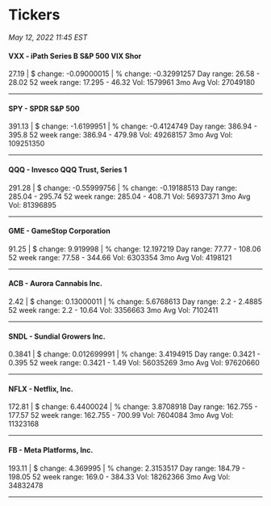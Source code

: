 # Tickers
*May 12, 2022 11:45 EST*

#### VXX - iPath Series B S&P 500 VIX Shor
27.19 | $ change: -0.09000015 | % change: -0.32991257
Day range: 26.58 - 28.02 52 week range: 17.295 - 46.32
Vol: 1579961 3mo Avg Vol: 27049180

---

#### SPY - SPDR S&P 500
391.13 | $ change: -1.6199951 | % change: -0.4124749
Day range: 386.94 - 395.8 52 week range: 386.94 - 479.98
Vol: 49268157 3mo Avg Vol: 109251350

---

#### QQQ - Invesco QQQ Trust, Series 1
291.28 | $ change: -0.55999756 | % change: -0.19188513
Day range: 285.04 - 295.74 52 week range: 285.04 - 408.71
Vol: 56937371 3mo Avg Vol: 81396895

---

#### GME - GameStop Corporation
91.25 | $ change: 9.919998 | % change: 12.197219
Day range: 77.77 - 108.06 52 week range: 77.58 - 344.66
Vol: 6303354 3mo Avg Vol: 4198121

---

#### ACB - Aurora Cannabis Inc.
2.42 | $ change: 0.13000011 | % change: 5.6768613
Day range: 2.2 - 2.4885 52 week range: 2.2 - 10.64
Vol: 3356663 3mo Avg Vol: 7102411

---

#### SNDL - Sundial Growers Inc.
0.3841 | $ change: 0.012699991 | % change: 3.4194915
Day range: 0.3421 - 0.395 52 week range: 0.3421 - 1.49
Vol: 56035269 3mo Avg Vol: 97620660

---

#### NFLX - Netflix, Inc.
172.81 | $ change: 6.4400024 | % change: 3.8708918
Day range: 162.755 - 177.57 52 week range: 162.755 - 700.99
Vol: 7604084 3mo Avg Vol: 11323168

---

#### FB - Meta Platforms, Inc.
193.11 | $ change: 4.369995 | % change: 2.3153517
Day range: 184.79 - 198.05 52 week range: 169.0 - 384.33
Vol: 18262366 3mo Avg Vol: 34832478

---

